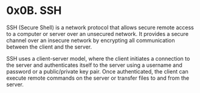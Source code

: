 # 0x0B. SSH
SSH (Secure Shell) is a network protocol that allows secure remote access to a computer or server over an unsecured network. It provides a secure channel over an insecure network by encrypting all communication between the client and the server.

SSH uses a client-server model, where the client initiates a connection to the server and authenticates itself to the server using a username and password or a public/private key pair. Once authenticated, the client can execute remote commands on the server or transfer files to and from the server.

